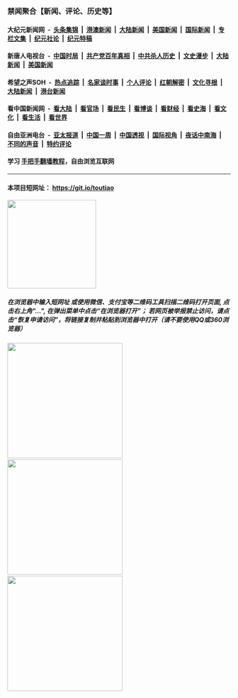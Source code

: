 ### 禁闻聚合【新闻、评论、历史等】

#### 大纪元新闻网 &nbsp;-&nbsp; [头条集锦](indexes/E头条集锦.md?t=03100531) &nbsp;|&nbsp; [港澳新闻](indexes/E港澳新闻.md?t=03100531)  &nbsp;|&nbsp; [大陆新闻](indexes/E大陆新闻.md?t=03100531) &nbsp;|&nbsp; [美国新闻](indexes/E美国新闻.md?t=03100531) &nbsp;|&nbsp; [国际新闻](indexes/E国际新闻.md?t=03100531) &nbsp;|&nbsp; [专栏文集](indexes/E专栏文集.md?t=03100531) &nbsp;|&nbsp; [纪元社论](indexes/E纪元社论.md?t=03100531) &nbsp;|&nbsp; [纪元特稿](indexes/E纪元特稿.md?t=03100531) 

#### 新唐人电视台 &nbsp;-&nbsp; [中国时局](indexes/N中国时局.md?t=03100531) &nbsp;|&nbsp; [共产党百年真相](indexes/N共产党百年真相.md?t=03100531) &nbsp;|&nbsp; [中共杀人历史](indexes/N中共杀人历史.md?t=03100531) &nbsp;|&nbsp; [文史漫步](indexes/N文史漫步.md?t=03100531) &nbsp;|&nbsp; [大陆新闻](indexes/N大陆新闻.md?t=03100531) &nbsp;|&nbsp; [美国新闻](indexes/N美国新闻.md?t=03100531)

#### 希望之声SOH &nbsp;-&nbsp; [热点追踪](indexes/H热点追踪.md?t=03100531) &nbsp;|&nbsp; [名家谈时事](indexes/H名家谈时事.md?t=03100531) &nbsp;|&nbsp; [个人评论](indexes/H个人评论.md?t=03100531)  &nbsp;|&nbsp; [红朝解密](indexes/H红朝解密.md?t=03100531) &nbsp;|&nbsp; [文化寻根](indexes/H文化寻根.md?t=03100531) &nbsp;|&nbsp; [大陆新闻](indexes/H大陆新闻.md?t=03100531) &nbsp;|&nbsp; [港台新闻](indexes/H港台新闻.md?t=03100531)

#### 看中国新闻网 &nbsp;-&nbsp; [看大陆](indexes/S看大陆.md?t=03100531) &nbsp;|&nbsp; [看官场](indexes/S看官场.md?t=03100531) &nbsp;|&nbsp; [看民生](indexes/S看民生.md?t=03100531)  &nbsp;|&nbsp; [看博谈](indexes/S看博谈.md?t=03100531) &nbsp;|&nbsp; [看财经](indexes/S看财经.md?t=03100531) &nbsp;|&nbsp; [看史海](indexes/S看史海.md?t=03100531) &nbsp;|&nbsp; [看文化](indexes/S看文化.md?t=03100531) &nbsp;|&nbsp; [看生活](indexes/S看生活.md?t=03100531) &nbsp;|&nbsp; [看世界](indexes/S看世界.md?t=03100531)

#### 自由亚洲电台 &nbsp;-&nbsp; [亚太报道](indexes/R亚太报道.md?t=03100531) &nbsp;|&nbsp; [中国一周](indexes/R中国一周.md?t=03100531) &nbsp;|&nbsp; [中国透视](indexes/R中国透视.md?t=03100531)  &nbsp;|&nbsp; [国际视角](indexes/R国际视角.md?t=03100531) &nbsp;|&nbsp; [夜话中南海](indexes/R夜话中南海.md?t=03100531) &nbsp;|&nbsp; [不同的声音](indexes/R不同的声音.md?t=03100531) &nbsp;|&nbsp; [特约评论](indexes/R特约评论.md?t=03100531)

#### 学习 [手把手翻墙教程](https://github.com/gfw-breaker/guides/wiki)，自由浏览互联网

----

#### 本项目短网址： https://git.io/toutiao
<img src="https://raw.githubusercontent.com/gfw-breaker/banned-news/master/scripts/img/qr.png" width="200px"/>  

##### 在浏览器中输入短网址 或使用微信、支付宝等二维码工具扫描二维码打开页面, 点击右上角"...", 在弹出菜单中点击“在浏览器打开”； 若网页被举报禁止访问，请点击“恢复申请访问”，将链接复制并粘贴到浏览器中打开（请不要使用QQ或360浏览器）

<img src="https://raw.githubusercontent.com/gfw-breaker/banned-news/master/scripts/img/1.png" width="260px"/> &nbsp; <img src="https://raw.githubusercontent.com/gfw-breaker/banned-news/master/scripts/img/2.png" width="260px"/> &nbsp; <img src="https://raw.githubusercontent.com/gfw-breaker/banned-news/master/scripts/img/3.png" width="260px"/>
